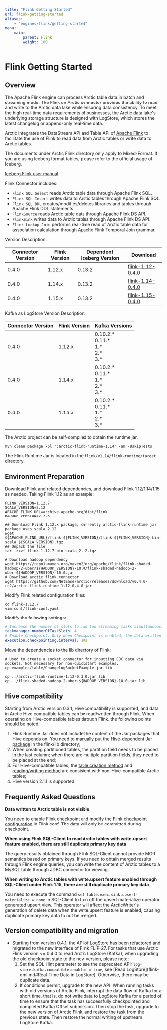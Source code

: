 ```yaml
---
title: "Flink Getting Started"
url: flink-getting-started
aliases:
    - "engines/flink/getting-started"
menu:
    main:
        parent: Flink
        weight: 100
---
```

# Flink Getting Started
## Overview
The Apache Flink engine can process Arctic table data in batch and streaming mode. The Flink on Arctic connector provides the ability to read and write to the Arctic data lake while ensuring data consistency. To meet the high real-time data requirements of businesses, the Arctic data lake's underlying storage structure is designed with LogStore, which stores the latest changelog or append-only real-time data.

Arctic integrates the DataStream API and Table API of [Apache Flink](https://flink.apache.org/) to facilitate the use of Flink to read data from Arctic tables or write data to Arctic tables.

The documents under Arctic Flink directory only apply to Mixed-Format. If you are using Iceberg format tables, please refer to the official usage of Iceberg.

[Iceberg Flink user manual](https://iceberg.apache.org/docs/latest/flink-connector/)

Flink Connector includes:

- `Flink SQL Select` reads Arctic table data through Apache Flink SQL.
- `Flink SQL Insert` writes data to Arctic tables through Apache Flink SQL.
- `Flink SQL DDL` creates/modifies/deletes libraries and tables through Apache Flink DDL statements.
- `FlinkSource` reads Arctic table data through Apache Flink DS API.
- `FlinkSink` writes data to Arctic tables through Apache Flink DS API.
- `Flink Lookup Join` performs real-time read of Arctic table data for association calculation through Apache Flink Temporal Join grammar.

Version Description:

| Connector Version | Flink Version | Dependent Iceberg Version | Download                                                                                                                         |
| ----------------- |---------------|  ----------------- |--------------------------------------------------------------------------------------------------------------------------|
| 0.4.0             | 1.12.x        | 0.13.2            | [flink-1.12-0.4.0](https://github.com/NetEase/arctic/releases/download/v0.4.0/arctic-flink-runtime-1.12-0.4.0.jar) |
| 0.4.0             | 1.14.x        | 0.13.2            | [flink-1.14-0.4.0](https://github.com/NetEase/arctic/releases/download/v0.4.0/arctic-flink-runtime-1.14-0.4.0.jar) |
| 0.4.0             | 1.15.x        | 0.13.2            | [flink-1.15-0.4.0](https://github.com/NetEase/arctic/releases/download/v0.4.0/arctic-flink-runtime-1.15-0.4.0.jar) |

Kafka as LogStore Version Description:

| Connector Version | Flink Version | Kafka Versions |
| ----------------- |---------------|  ----------------- |
| 0.4.0             | 1.12.x        | 0.10.2.\*<br> 0.11.\*<br> 1.\*<br> 2.\*<br> 3.\*            | 
| 0.4.0             | 1.14.x        | 0.10.2.\*<br> 0.11.\*<br> 1.\*<br> 2.\*<br> 3.\*            | 
| 0.4.0             | 1.15.x        | 0.10.2.\*<br> 0.11.\*<br> 1.\*<br> 2.\*<br> 3.\*            | 


The Arctic project can be self-compiled to obtain the runtime jar.

`mvn clean package -pl ':arctic-flink-runtime-1.14' -am -DskipTests`

The Flink Runtime Jar is located in the `flink/v1.14/flink-runtime/target` directory.

## Environment Preparation
Download Flink and related dependencies, and download Flink 1.12/1.14/1.15 as needed. Taking Flink 1.12 as an example:

```shell
FLINK_VERSION=1.12.7
SCALA_VERSION=2.12
APACHE_FLINK_URL=archive.apache.org/dist/flink
HADOOP_VERSION=2.7.5

## Download Flink 1.12.x package, currently arctic-flink-runtime jar package uses scala 2.12
wget ${APACHE_FLINK_URL}/flink-${FLINK_VERSION}/flink-${FLINK_VERSION}-bin-scala_${SCALA_VERSION}.tgz
## Unpack the file
tar -zxvf flink-1.12.7-bin-scala_2.12.tgz

# Download hadoop dependency
wget https://repo1.maven.org/maven2/org/apache/flink/flink-shaded-hadoop-2-uber/${HADOOP_VERSION}-10.0/flink-shaded-hadoop-2-uber-${HADOOP_VERSION}-10.0.jar
# Download arctic flink connector
wget https://github.com/NetEase/arctic/releases/download/v0.4.0-rc2/arctic-flink-runtime-1.12-0.4.0.jar
```

Modify Flink related configuration files:

```shell
cd flink-1.12.7
vim conf/flink-conf.yaml
```
Modify the following settings:

```yaml
# Increase the number of slots to run two streaming tasks simultaneously
taskmanager.numberOfTaskSlots: 4
# Enable Checkpoint. Only when Checkpoint is enabled, the data written to the file is visible
execution.checkpointing.interval: 10s
```

Move the dependencies to the lib directory of Flink:

```shell
# Used to create a socket connector for inputting CDC data via sockets. Not necessary for non-quickstart examples.
cp examples/table/ChangelogSocketExample.jar lib

cp ../arctic-flink-runtime-1.12-0.3.0.jar lib
cp ../flink-shaded-hadoop-2-uber-${HADOOP_VERSION}-10.0.jar lib
```

## Hive compatibility
Starting from Arctic version 0.3.1, Hive compatibility is supported, and data in Arctic Hive compatible tables can be read/written through Flink. When operating on Hive-compatible tables through Flink, the following points should be noted:

1. Flink Runtime Jar does not include the content of the Jar packages that Hive depends on. You need to manually put the [Hive-dependent Jar package](https://repo1.maven.org/maven2/org/apache/hive/hive-exec/2.1.1/hive-exec-2.1.1.jar) in the flink/lib directory;
2. When creating partitioned tables, the partition field needs to be placed in the last column; when there are multiple partition fields, they need to be placed at the end;
3. For Hive-compatible tables, the [table creation method](flink-ddl.md) and [reading/writing method](flink-dml.md) are consistent with non-Hive-compatible Arctic tables;
4. Hive version 2.1.1 is supported.


## Frequently Asked Questions

**Data written to Arctic table is not visible**

You need to enable Flink checkpoint and modify the [Flink checkpoint configuration](https://nightlies.apache.org/flink/flink-docs-release-1.12/deployment/config.html#execution-checkpointing-interval) in Flink conf. The data will only be committed during checkpoint.

**When using Flink SQL-Client to read Arctic tables with write.upsert feature enabled, there are still duplicate primary key data**

The query results obtained through Flink SQL-Client cannot provide MOR semantics based on primary keys. If you need to obtain merged results through Flink engine queries, you can write the content of Arctic tables to a MySQL table through JDBC connector for viewing.

**When writing to Arctic tables with write.upsert feature enabled through SQL-Client under Flink 1.15, there are still duplicate primary key data**

You need to execute the command `set table.exec.sink.upsert-materialize = none` in SQL-Client to turn off the upsert materialize operator generated upsert view. This operator will affect the ArcticWriter's generation of delete data when the write.upsert feature is enabled, causing duplicate primary key data to not be merged.

## Version compatibility and migration

- Starting from version 0.4.1, the API of LogStore has been refactored and migrated to the new interface of Flink FLIP-27. For tasks that use Arctic Flink version <= 0.4.0 to read Arctic LogStore (Kafka), when upgrading the old checkpoint state to the new version, please note:
  1. Set the SQL Hint parameter to use the deprecated API: `log-store.kafka.compatible.enabled = true`, see [Read LogStore](flink-dml.md#Real-Time Data in LogStore). Otherwise, there may be duplicate data.
  2. If conditions permit, upgrade to the new API. When running tasks with old versions of Arctic Flink, interrupt the data flow of Kafka for a short time, that is, do not write data to LogStore Kafka for a period of time to ensure that the task has successfully checkpointed and completed Kafka Offset submission. Then stop the task, upgrade to the new version of Arctic Flink, and restore the task from the previous state. Then restore the normal writing of upstream LogStore Kafka.